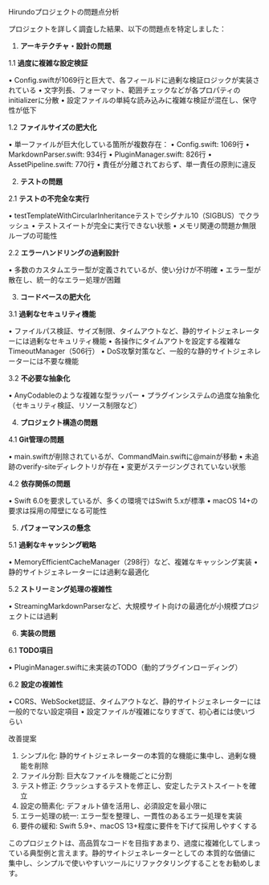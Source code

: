 Hirundoプロジェクトの問題点分析

  プロジェクトを詳しく調査した結果、以下の問題点を特定しました：

  1. **アーキテクチャ・設計の問題**


  1.1 **過度に複雑な設定検証**

  • Config.swiftが1069行と巨大で、各フィールドに過剰な検証ロジックが実装されている
  • 文字列長、フォーマット、範囲チェックなどが各プロパティのinitializerに分散
  • 設定ファイルの単純な読み込みに複雑な検証が混在し、保守性が低下


  1.2 **ファイルサイズの肥大化**

  • 単一ファイルが巨大化している箇所が複数存在：
    • Config.swift: 1069行
    • MarkdownParser.swift: 934行
    • PluginManager.swift: 826行
    • AssetPipeline.swift: 770行
  • 責任が分離されておらず、単一責任の原則に違反


  2. **テストの問題**


  2.1 **テストの不完全な実行**

  • testTemplateWithCircularInheritanceテストでシグナル10（SIGBUS）でクラッシュ
  • テストスイートが完全に実行できない状態
  • メモリ関連の問題か無限ループの可能性


  2.2 **エラーハンドリングの過剰設計**

  • 多数のカスタムエラー型が定義されているが、使い分けが不明確
  • エラー型が散在し、統一的なエラー処理が困難


  3. **コードベースの肥大化**


  3.1 **過剰なセキュリティ機能**

  • ファイルパス検証、サイズ制限、タイムアウトなど、静的サイトジェネレーターには過剰なセキュリティ機能
  • 各操作にタイムアウトを設定する複雑なTimeoutManager（506行）
  • DoS攻撃対策など、一般的な静的サイトジェネレーターには不要な機能


  3.2 **不必要な抽象化**

  • AnyCodableのような複雑な型ラッパー
  • プラグインシステムの過度な抽象化（セキュリティ検証、リソース制限など）


  4. **プロジェクト構造の問題**


  4.1 **Git管理の問題**

  • main.swiftが削除されているが、CommandMain.swiftに@mainが移動
  • 未追跡のverify-siteディレクトリが存在
  • 変更がステージングされていない状態


  4.2 **依存関係の問題**

  • Swift 6.0を要求しているが、多くの環境ではSwift 5.xが標準
  • macOS 14+の要求は採用の障壁になる可能性


  5. **パフォーマンスの懸念**


  5.1 **過剰なキャッシング戦略**

  • MemoryEfficientCacheManager（298行）など、複雑なキャッシング実装
  • 静的サイトジェネレーターには過剰な最適化


  5.2 **ストリーミング処理の複雑性**

  • StreamingMarkdownParserなど、大規模サイト向けの最適化が小規模プロジェクトには過剰


  6. **実装の問題**


  6.1 **TODO項目**

  • PluginManager.swiftに未実装のTODO（動的プラグインローディング）


  6.2 **設定の複雑性**

  • CORS、WebSocket認証、タイムアウトなど、静的サイトジェネレーターには一般的でない設定項目
  • 設定ファイルが複雑になりすぎて、初心者には使いづらい


  改善提案

  1. シンプル化: 静的サイトジェネレーターの本質的な機能に集中し、過剰な機能を削除
  2. ファイル分割: 巨大なファイルを機能ごとに分割
  3. テスト修正: クラッシュするテストを修正し、安定したテストスイートを確立
  4. 設定の簡素化: デフォルト値を活用し、必須設定を最小限に
  5. エラー処理の統一: エラー型を整理し、一貫性のあるエラー処理を実装
  6. 要件の緩和: Swift 5.9+、macOS 13+程度に要件を下げて採用しやすくする

  このプロジェクトは、高品質なコードを目指すあまり、過度に複雑化してしまっている典型例と言えます。静的サイトジェネレーターとしての
  本質的な価値に集中し、シンプルで使いやすいツールにリファクタリングすることをお勧めします。
